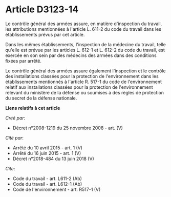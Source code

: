 # Article D3123-14

Le contrôle général des armées assure, en matière d'inspection du travail, les attributions mentionnées à l'article L. 611-2
du code du travail dans les établissements prévus par cet article. 

Dans les mêmes établissements, l'inspection de la médecine du travail, telle qu'elle est prévue par les articles L. 612-1 et
L. 612-2 du code du travail, est exercée en son sein par des médecins des armées dans des conditions fixées par arrêté. 

Le contrôle général des armées assure également l'inspection et le contrôle des installations classées pour la protection de
l'environnement dans les établissements mentionnés à l'article R. 517-1 du code de l'environnement relatif aux installations
classées pour la protection de l'environnement relevant du ministère de la défense ou soumises à des règles de protection du
secret de la défense nationale.

**Liens relatifs à cet article**

_Créé par_:

  - Décret n°2008-1219 du 25 novembre 2008 - art. (V)

_Cité par_:

  - Arrêté du 10 avril 2015 - art. 1 (V)
  - Arrêté du 16 juin 2015 - art. 1 (V)
  - Décret n°2018-484 du 13 juin 2018 (V)

_Cite_:

  - Code du travail - art. L611-2 (Ab)
  - Code du travail - art. L612-1 (Ab)
  - Code de l'environnement - art. R517-1 (V)
